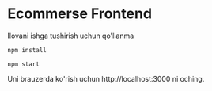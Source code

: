 # Ecommerse Frontend
<p>Ilovani ishga tushirish uchun qo'llanma</p>

```
npm install
```

```
npm start
```
<p>Uni brauzerda ko'rish uchun http://localhost:3000 ni
oching.</p>